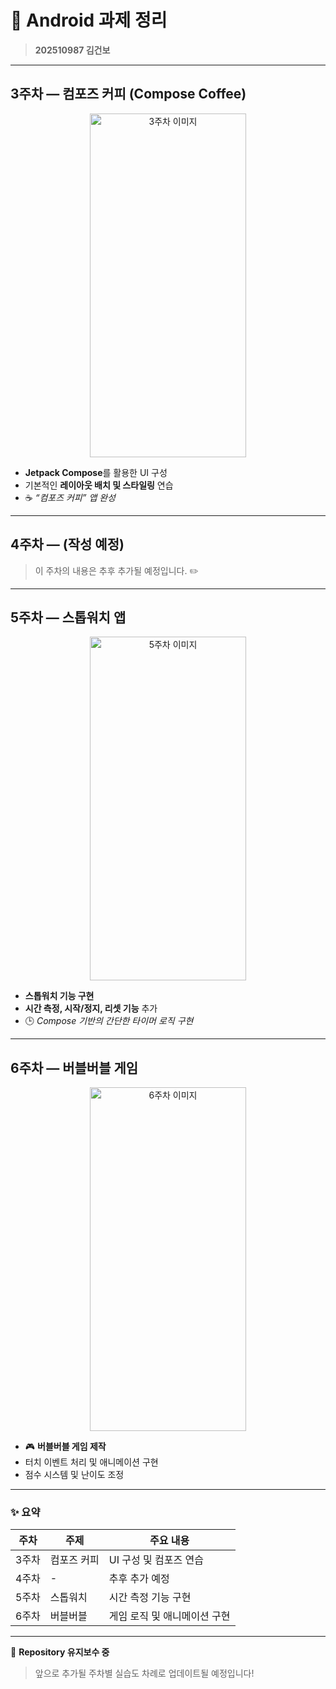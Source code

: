 # 📱 Android 과제 정리

> **202510987 김건보**

---

##  3주차 — 컴포즈 커피 (Compose Coffee)

<div align="center">
  <img src="https://github.com/user-attachments/assets/3e06d87d-7de2-4a0c-9bb8-4be5bfa56c87" alt="3주차 이미지" width="250" height="550"/>
</div>

* **Jetpack Compose**를 활용한 UI 구성
* 기본적인 **레이아웃 배치 및 스타일링** 연습
* ☕️ *“컴포즈 커피” 앱 완성*

---

##  4주차 — (작성 예정)

> 이 주차의 내용은 추후 추가될 예정입니다. ✏️

---

##  5주차 — 스톱워치 앱

<div align="center">
  <img src="https://github.com/user-attachments/assets/86ca6cc6-b228-4d22-bf4f-e9e3875c7335" alt="5주차 이미지" width="250" height="550"/>
</div>

* **스톱워치 기능 구현**
* **시간 측정, 시작/정지, 리셋 기능** 추가
* 🕒 *Compose 기반의 간단한 타이머 로직 구현*

---

##  6주차 — 버블버블 게임

<div align="center">
  <img src="https://github.com/user-attachments/assets/4d098d86-d5c4-4b91-92a1-c754244102b3" alt="6주차 이미지" width="250" height="550"/>
</div>

* 🎮 **버블버블 게임 제작**
* 터치 이벤트 처리 및 애니메이션 구현
* 점수 시스템 및 난이도 조정

---

### ✨ 요약

| 주차  | 주제     | 주요 내용            |
| --- | ------ | ---------------- |
| 3주차 | 컴포즈 커피 | UI 구성 및 컴포즈 연습   |
| 4주차 | -      | 추후 추가 예정         |
| 5주차 | 스톱워치   | 시간 측정 기능 구현      |
| 6주차 | 버블버블   | 게임 로직 및 애니메이션 구현 |

---

📌 **Repository 유지보수 중**

> 앞으로 추가될 주차별 실습도 차례로 업데이트될 예정입니다!
